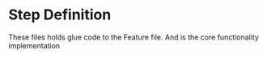 # Step Definition
These files holds glue code to the Feature file. And is the core functionality implementation

